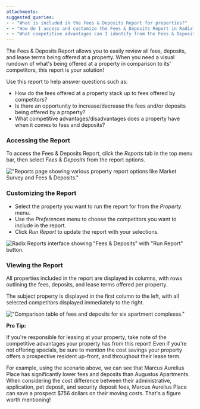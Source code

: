 ```yaml
---
attachments: 
suggested_queries:
- - "What is included in the Fees & Deposits Report for properties?"
- - "How do I access and customize the Fees & Deposits Report in Radix?"
- - "What competitive advantages can I identify from the Fees & Deposits Report?"
---
```

The Fees & Deposits Report allows you to easily review all fees, deposits, and lease terms being offered at a property. When you need a visual rundown of what's being offered at a property in comparison to its' competitors, this report is your solution!

Use this report to help answer questions such as:

+ How do the fees offered at a property stack up to fees offered by competitors?
+ Is there an opportunity to increase/decrease the fees and/or deposits being offered by a property?
+ What competitive advantages/disadvantages does a property have when it comes to fees and deposits?

### Accessing the Report

To access the Fees & Deposits Report, click the *Reports* tab in the top menu bar, then select *Fees & Deposits* from the report options. 

!["Reports page showing various property report options like Market Survey and Fees & Deposits."](attachments/29127878574477.png)

### Customizing the Report

* Select the property you want to run the report for from the *Property* menu.
* Use the *Preferences* menu to choose the competitors you want to include in the report.
* Click *Run Report* to update the report with your selections.

![Radix Reports interface showing "Fees & Deposits" with "Run Report" button.](attachments/15099021464845.png)

### Viewing the Report

All properties included in the report are displayed in columns, with rows outlining the fees, deposits, and lease terms offered per property.

The subject property is displayed in the first column to the left, with all selected competitors displayed immediately to the right. 

!["Comparison table of fees and deposits for six apartment complexes."](attachments/15099024494733.png)

**Pro Tip:**

If you're responsible for leasing at your property, take note of the competitive advantages your property has from this report! Even if you're not offering specials, be sure to mention the cost savings your property offers a prospective resident up-front, and throughout their lease term.

For example, using the scenario above, we can see that Marcus Aurelius Place has significantly lower fees and deposits than Augustus Apartments. When considering the cost difference between their administrative, application, pet deposit, and security deposit fees, Marcus Aurelius Place can save a prospect $756 dollars on their moving costs. That's a figure worth mentioning!